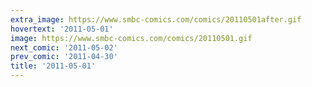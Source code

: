 ```yaml
---
extra_image: https://www.smbc-comics.com/comics/20110501after.gif
hovertext: '2011-05-01'
image: https://www.smbc-comics.com/comics/20110501.gif
next_comic: '2011-05-02'
prev_comic: '2011-04-30'
title: '2011-05-01'
---
```


